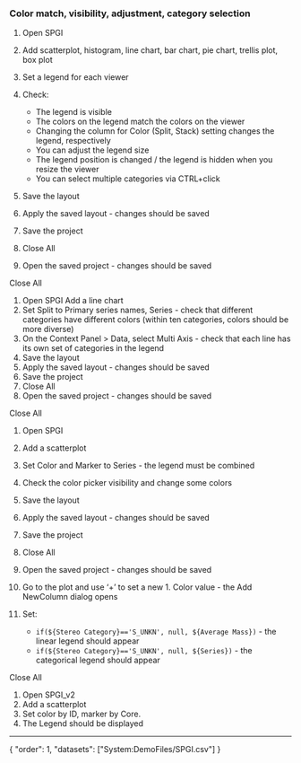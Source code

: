 ### Color match, visibility, adjustment, category selection

1. Open SPGI
1. Add scatterplot, histogram, line chart, bar chart, pie chart, trellis plot, box plot
1. Set a legend for each viewer
1. Check:

   * The legend is visible
   * The colors on the legend match the colors on the viewer
   * Changing the column for Color (Split, Stack) setting changes the legend, respectively
   * You can adjust the legend size
   * The legend position is changed / the legend is hidden when you resize the viewer
   * You can select multiple categories via CTRL+click
1. Save the layout
1. Apply the saved layout - changes should be saved
1. Save the project
1. Close All
1. Open the saved project - changes should be saved

Close All

1. Open SPGI
Add a  line chart
1. Set Split to Primary series names, Series - check that different categories have different colors (within ten categories, colors should be more diverse)
1. On the Context Panel > Data, select Multi Axis - check that each line has its own set of categories in the legend
1. Save the layout
1. Apply the saved layout - changes should be saved
1. Save the project
1. Close All
1. Open the saved project - changes should be saved

Close All 

1. Open SPGI
1. Add a scatterplot
1. Set Color and Marker to Series - the legend must be combined
1. Check the color picker visibility and change some colors
1. Save the layout
1. Apply the saved layout - changes should be saved
1. Save the project
1. Close All
1. Open the saved project - changes should be saved
1. Go to the plot and use ‘+’ to set a new 1. Color value - the Add NewColumn dialog opens
1. Set: 

    * `if(${Stereo Category}=='S_UNKN', null, ${Average Mass})` - the linear legend should appear
    * `if(${Stereo Category}=='S_UNKN', null, ${Series})` - the categorical legend should appear

Close All 

1. Open SPGI_v2
1. Add a scatterplot
1. Set color by ID, marker by Core.
1. The Legend should be displayed


---
{
  "order": 1,
  "datasets": ["System:DemoFiles/SPGI.csv"]
}